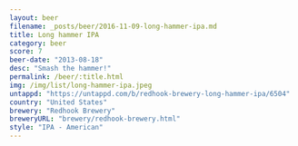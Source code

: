 ```yaml
---
layout: beer
filename: _posts/beer/2016-11-09-long-hammer-ipa.md
title: Long hammer IPA
category: beer
score: 7
beer-date: "2013-08-18"
desc: "Smash the hammer!"
permalink: /beer/:title.html
img: /img/list/long-hammer-ipa.jpeg
untappd: "https://untappd.com/b/redhook-brewery-long-hammer-ipa/6504"
country: "United States"
brewery: "Redhook Brewery"
breweryURL: "brewery/redhook-brewery.html"
style: "IPA - American"
---
```

